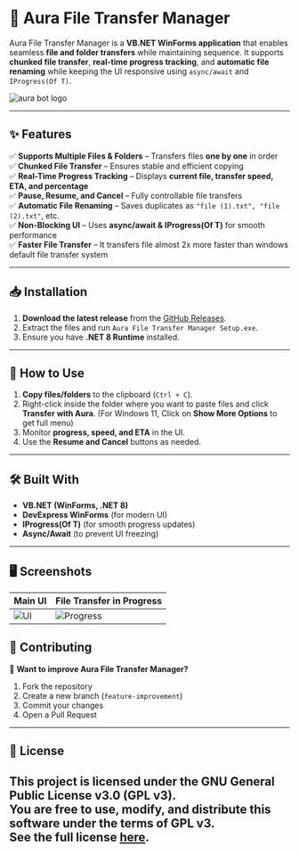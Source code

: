 # 🚀 Aura File Transfer Manager

Aura File Transfer Manager is a **VB.NET WinForms application** that enables seamless **file and folder transfers** while maintaining sequence. It supports **chunked file transfer**, **real-time progress tracking**, and **automatic file renaming** while keeping the UI responsive using `async/await` and `IProgress(Of T)`.

![aura bot logo](https://github.com/user-attachments/assets/6f4e780a-2c5f-4bc4-8030-3c75555eb7ee)

---

## ✨ Features

✅ **Supports Multiple Files & Folders** – Transfers files **one by one** in order  
✅ **Chunked File Transfer** – Ensures stable and efficient copying  
✅ **Real-Time Progress Tracking** – Displays **current file, transfer speed, ETA, and percentage**  
✅ **Pause, Resume, and Cancel** – Fully controllable file transfers  
✅ **Automatic File Renaming** – Saves duplicates as `"file (1).txt", "file (2).txt"`, etc.  
✅ **Non-Blocking UI** – Uses **async/await & IProgress(Of T)** for smooth performance  
✅ **Faster File Transfer** – It transfers file almost 2x more faster than windows default file transfer system  

---

## 📥 Installation

1. **Download the latest release** from the [GitHub Releases](https://github.com/Nothing-Just-a-Code/Aura-File-Transfer-Manager/releases).  
2. Extract the files and run `Aura File Transfer Manager Setup.exe`.  
3. Ensure you have **.NET 8 Runtime** installed.  

---

## 📌 How to Use

1. **Copy files/folders** to the clipboard (`Ctrl + C`).  
2. Right-click inside the folder where you want to paste files and click **Transfer with Aura**. (For Windows 11, Click on **Show More Options** to get full menu)  
3. Monitor **progress, speed, and ETA** in the UI.  
4. Use the **Resume and Cancel** buttons as needed.  

---

## 🛠️ Built With

- **VB.NET (WinForms, .NET 8)**
- **DevExpress WinForms** (for modern UI)
- **IProgress(Of T)** (for smooth progress updates)
- **Async/Await** (to prevent UI freezing)

---

## 🖥️ Screenshots
| Main UI | File Transfer in Progress |
|---------|--------------------------|
| ![UI](https://github.com/user-attachments/assets/0a5b5210-5704-427c-b2bf-81c68a06b6bf) | ![Progress](https://github.com/user-attachments/assets/476a9c17-30d7-4f3a-b10f-125e2a4e81e3) |



## 🤝 Contributing

🚀 **Want to improve Aura File Transfer Manager?**  
1. Fork the repository  
2. Create a new branch (`feature-improvement`)  
3. Commit your changes  
4. Open a Pull Request  

---

## 📜 License

This project is licensed under the **GNU General Public License v3.0 (GPL v3)**.  
You are free to **use, modify, and distribute** this software under the terms of **GPL v3**.  
See the full license [here](https://www.gnu.org/licenses/gpl-3.0.html).
---


